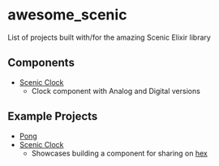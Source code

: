 # awesome_scenic
List of projects built with/for the amazing Scenic Elixir library


## Components
- [Scenic Clock](https://github.com/boydm/scenic_clock)
  - Clock component with Analog and Digital versions

## Example Projects
- [Pong](https://github.com/nucleartide/scenic_pong)
- [Scenic Clock](https://github.com/boydm/scenic_clock)
  - Showcases building a component for sharing on [hex](https://hex.pm/packages/scenic_clock)
